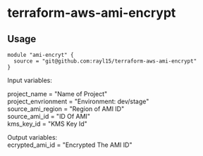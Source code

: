 # terraform-aws-ami-encrypt


## Usage

```hcl
module "ami-encryt" {
  source = "git@github.com:rayl15/terraform-aws-ami-encrypt"
}
```


Input variables:

project_name = "Name of Project" <br />
project_envrionment = "Environment: dev/stage" <br />
source_ami_region = "Region of AMI ID" <br />
source_ami_id = "ID Of AMI" <br />
kms_key_id = "KMS Key Id" <br />

Output variables: <br />
ecrypted_ami_id = "Encrypted The AMI ID" <br />
